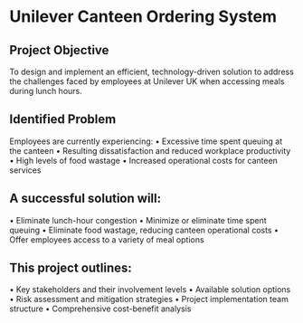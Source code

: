 # Unilever Canteen Ordering System
## Project Objective
To design and implement an efficient, technology-driven solution to address the challenges faced by employees at Unilever UK when accessing meals during lunch hours.
## Identified Problem
Employees are currently experiencing:
•	Excessive time spent queuing at the canteen
•	Resulting dissatisfaction and reduced workplace productivity
•	High levels of food wastage
•	Increased operational costs for canteen services
## A successful solution will:
•	Eliminate lunch-hour congestion
•	Minimize or eliminate time spent queuing
•	Eliminate food wastage, reducing canteen operational costs
•	Offer employees access to a variety of meal options
## This project outlines:
•	Key stakeholders and their involvement levels
•	Available solution options
•	Risk assessment and mitigation strategies
•	Project implementation team structure
•	Comprehensive cost-benefit analysis

